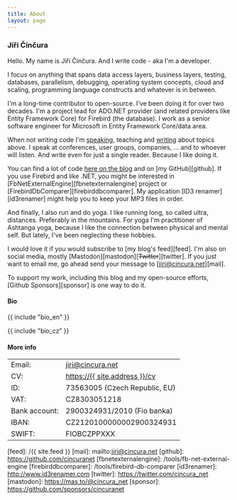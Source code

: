 ```yaml
---
title: About
layout: page
---
```

### Jiří Činčura

Hello. My name is Jiří Činčura. And I write code - aka I'm a developer.

I focus on anything that spans data access layers, business layers, testing, databases, parallelism, debugging, operating system concepts, cloud and scaling, programming language constructs and whatever is in between.

I'm a long-time contributor to open-source. I've been doing it for over two decades. I'm a project lead for ADO.NET provider (and related providers like Entity Framework Core) for Firebird (the database). I work as a senior software engineer for Microsoft in Entity Framework Core/data area.

When not writing code I'm [speaking][speak], teaching and [writing][blog] about topics above. I speak at conferences, user groups, companies, ... and to whoever will listen. And write even for just a single reader. Because I like doing it.

You can find a lot of code [here on the blog][blog] and on [my GitHub][github]. If you use Firebird and like .NET, you might be interested in [FbNetExternalEngine][fbnetexternalengine] project or [FirebirdDbComparer][firebirddbcomparer]. My application [ID3 renamer][id3renamer] might help you to keep your MP3 files in order.

And finally, I also run and do yoga. I like running long, so called ultra, distances. Preferably in the mountains. For yoga I'm practitioner of Ashtanga yoga, because I like the connection between physical and mental self. But lately, I've been neglecting these hobbies.

I would love it if you would subscribe to [my blog's feed][feed]. I'm also on social media, mostly [Mastodon][mastodon][~~Twitter~~][twitter]. If you just want to email me, go ahead send your message to [jiri@cincura.net][mail].

To support my work, including this blog and my open-source efforts, [Github Sponsors][sponsor] is one way to do it.

<h4 id="bio">Bio</h4>

{{ include "bio_en" }}

{{ include "bio_cz" }}

#### More info

<table class="layout">
	<tr>
		<td>Email:</td><td><a href="mailto:jiri@cincura.net">jiri@cincura.net</a></td>
	</tr>
	<tr>
		<td>CV:</td><td><a href="/cv">https://{{ site.address }}/cv</a></td>
	</tr>
	<tr>
		<td>ID:</td><td>73563005 (Czech Republic, EU)</td>
	</tr>
	<tr>
		<td>VAT:</td><td>CZ8303051218</td>
	</tr>
	<tr>
		<td>Bank account:</td><td>2900324931/2010 (Fio banka)</td>
	</tr>
	<tr>
		<td>IBAN:</td><td>CZ2120100000002900324931</td>
	</tr>
	<tr>
		<td>SWIFT:</td><td>FIOBCZPPXXX</td>
	</tr>
</table>

[blog]: /
[speak]: /cv#speaker-events
[feed]: /{{ site.feed }}
[mail]: mailto:jiri@cincura.net
[github]: https://github.com/cincuranet
[fbnetexternalengine]: /tools/fb-net-external-engine
[firebirddbcomparer]: /tools/firebird-db-comparer
[id3renamer]: http://www.id3renamer.com
[twitter]: https://twitter.com/cincura_net
[mastodon]: https://mas.to/@cincura_net
[sponsor]: https://github.com/sponsors/cincuranet
